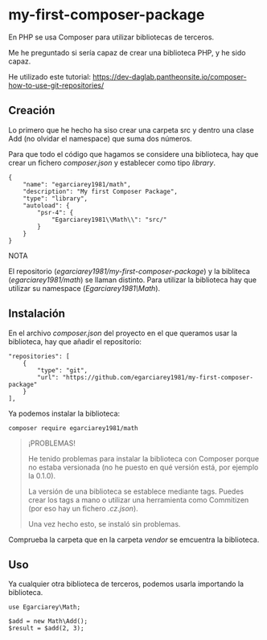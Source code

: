 # my-first-composer-package

En PHP se usa Composer para utilizar bibliotecas de terceros.

Me he preguntado si sería capaz de crear una biblioteca PHP, y he sido capaz.

He utilizado este tutorial: https://dev-daglab.pantheonsite.io/composer-how-to-use-git-repositories/

## Creación

Lo primero que he hecho ha siso crear una carpeta src y dentro una clase Add (no olvidar el namespace) que suma dos números.

Para que todo el código que hagamos se considere una biblioteca, hay que crear un fichero <var>composer.json</var> y establecer como tipo <var>library</var>.

```
{
    "name": "egarciarey1981/math",
    "description": "My first Composer Package",
    "type": "library",
    "autoload": {
        "psr-4": {
            "Egarciarey1981\\Math\\": "src/"
        }
    }
}
```

NOTA

El repositorio (<var>egarciarey1981/my-first-composer-package</var>) y la bibliteca (<var>egarciarey1981/math</var>) se llaman distinto. Para utilizar la biblioteca hay que utilizar su namespace (<var>Egarciarey1981\Math</var>).



## Instalación

En el archivo <var>composer.json</var> del proyecto en el que queramos usar la biblioteca, hay que añadir el repositorio:

```
"repositories": [
    {
        "type": "git",
        "url": "https://github.com/egarciarey1981/my-first-composer-package"
    }
],
```

Ya podemos instalar la biblioteca:

```
composer require egarciarey1981/math
```

> ¡PROBLEMAS!
>
> He tenido problemas para instalar la biblioteca con Composer porque no estaba
versionada (no he puesto en qué versión está, por ejemplo la 0.1.0).
>
> La versión de una biblioteca se establece mediante tags. Puedes crear los tags a mano o utilizar una herramienta como Commitizen (por eso hay un fichero <var>.cz.json</var>).
>
> Una vez hecho esto, se instaló sin problemas.

Comprueba la carpeta que en la carpeta <var>vendor</var> se emcuentra la biblioteca.
## Uso

Ya cualquier otra biblioteca de terceros, podemos usarla importando la biblioteca.

```
use Egarciarey\Math;

$add = new Math\Add();
$result = $add(2, 3);
```
